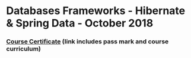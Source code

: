 # Databases Frameworks - Hibernate & Spring Data - October 2018
### [Course Certificate](https://softuni.bg/certificates/details/60926/0207d1bb) (link includes pass mark and course curriculum)
